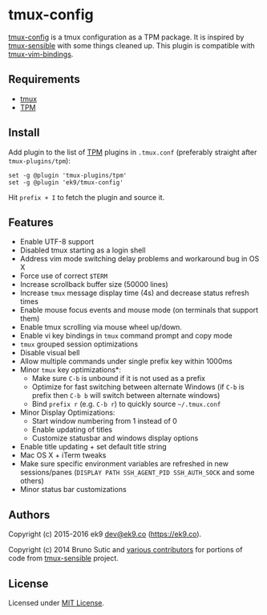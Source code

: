 tmux-config
===========

[tmux-config][0] is a tmux configuration as a TPM package. It is inspired by
[tmux-sensible][1] with some things cleaned up. This plugin is compatible with
[tmux-vim-bindings][2].

## Requirements

- [tmux][3]
- [TPM][4]

## Install

Add plugin to the list of [TPM][4] plugins in `.tmux.conf` (preferably
straight after `tmux-plugins/tpm`):

```
set -g @plugin 'tmux-plugins/tpm'
set -g @plugin 'ek9/tmux-config'
```

Hit `prefix + I` to fetch the plugin and source it.

## Features

- Enable UTF-8 support
- Disabled tmux starting as a login shell
- Address vim mode switching delay problems and workaround bug in OS X
- Force use of correct `$TERM`
- Increase scrollback buffer size (50000 lines)
- Increase `tmux` message display time (4s) and decrease status refresh times
- Enable mouse focus events and mouse mode (on terminals that support them)
- Enable tmux scrolling via mouse wheel up/down.
- Enable vi key bindings in `tmux` command prompt and copy mode
- `tmux` grouped session optimizations
- Disable visual bell
- Allow multiple commands under single prefix key within 1000ms
- Minor `tmux` key optimizations*:
  - Make sure `C-b` is unbound if it is not used as a prefix
  - Optimize for fast switching between alternate Windows (if `C-b` is
    prefix then `C-b b` will switch between alternate windows)
  - Bind `prefix r` (e.g. `C-b r`) to quickly source `~/.tmux.conf`
- Minor Display Optimizations:
  - Start window numbering from 1 instead of 0
  - Enable updating of titles
  - Customize statusbar and windows display options
- Enable title updating + set default title string
- Mac OS X + iTerm tweaks
- Make sure specific environment variables are refreshed in new sessions/panes (`DISPLAY PATH SSH_AGENT_PID SSH_AUTH_SOCK` and some others)
- Minor status bar customizations

## Authors

Copyright (c) 2015-2016 ek9 <dev@ek9.co> (https://ek9.co).

Copyright (c) 2014 Bruno Sutic and [various contributors](https://github.com/tmux-plugins/tmux-sensible/graphs/contributors)
for portions of code from [tmux-sensible][1] project.

## License

Licensed under [MIT License](LICENSE).

[0]: https://github.com/ek9/tmux-config
[1]: https://github.com/tmux-plugins/tmux-sensible
[2]: https://github.com/ek9/tmux-vim-bindings
[3]: https://github.com/tmux/tmux
[4]: https://github.com/tmux-plugins/tpm

